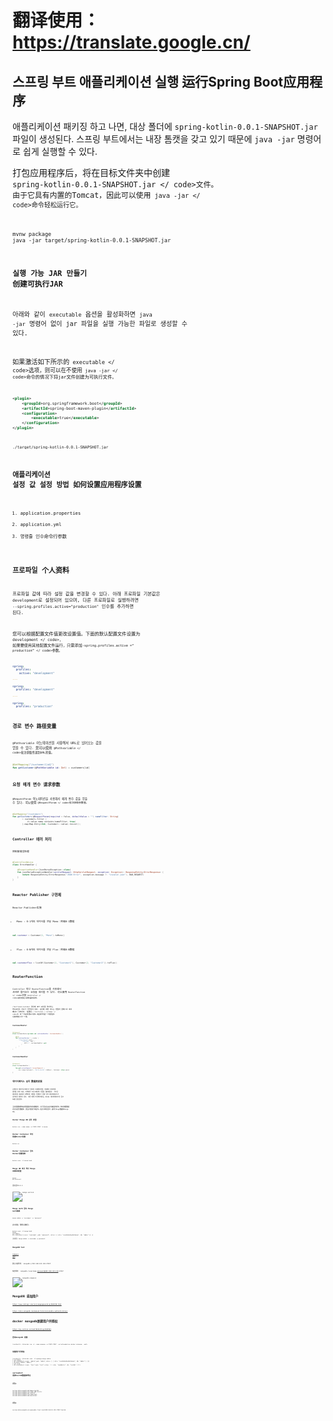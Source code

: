 # 翻译使用：https://translate.google.cn/

## 스프링 부트 애플리케이션 실행 运行Spring Boot应用程序
애플리케이션 패키징 하고 나면, 대상 폴더에 <code>spring-kotlin-0.0.1-SNAPSHOT.jar</code> 파일이 생성된다. 스프링 부트에서는
내장 톰캣을 갖고 있기 때문에 <code>java -jar</code> 명령어로 쉽게 실행할 수 있다.

打包应用程序后，将在目标文件夹中创建<code> spring-kotlin-0.0.1-SNAPSHOT.jar </ code>文件。
由于它具有内置的Tomcat，因此可以使用<code> java -jar </ code>命令轻松运行它。

```shell script
mvnw package
java -jar target/spring-kotlin-0.0.1-SNAPSHOT.jar
``` 

### 실행 가능 JAR 만들기 创建可执行JAR
아래와 같이 <code>executable</code> 옵션을 활성화하면 <code>java -jar</code> 명령어 없이 jar 파일을 실행 가능한 파일로 생성할 수 있다.

如果激活如下所示的<code> executable </ code>选项，则可以在不使用<code> java -jar </ code>命令的情况下将jar文件创建为可执行文件。
```xml
<plugin>
    <groupId>org.springframework.boot</groupId>
    <artifactId>spring-boot-maven-plugin</artifactId>
    <configuration>
        <executable>true</executable>
    </configuration>
</plugin>
```

```shell script
./target/spring-kotlin-0.0.1-SNAPSHOT.jar
```

## 애플리케이션 설정 값 설정 방법 如何设置应用程序设置
1. application.properties
2. application.yml
3. 명령줄 인수命令行参数

## 프로파일 个人资料
프로파일 값에 따라 설정 값을 변경할 수 있다. 아래 프로파일 기본값은 <code>development</code>로 설정되어 있으며,
다른 프로파일로 실행하려면 <code>--spring.profiles.active="production"</code> 인수를 추가하면 된다. 

您可以根据配置文件值更改设置值。下面的默认配置文件设置为<code> development </ code>，
如果要使用其他配置文件运行，只需添加<code>-spring.profiles.active =“ production” </ code>参数。

```yaml
spring:
  profiles:
    active: "development"

---

spring:
  profiles: "development"

---

spring:
  profiles: "production"
```

## 경로 변수 路径变量
<code>@Pathvariable</code> 어노테이션을 사용해서 URL로 넘어오는 값을 얻을 수 있다.
您可以使用<code> @Pathvariable </ code>批注获取传递到URL的值。

```kotlin
@GetMapping("/customer/{id}")
fun getCustomer(@PathVariable id: Int) = customers[id]
```
 
## 요청 매개 변수 请求参数
<code>@RequestParam</code> 어노테이션을 사용해서 매개 변수 값을 얻을 수 있다.
可以使用<code> @RequestParam </ code>批注获取参数值。

```kotlin
@GetMapping("/customers")
fun getCustomers(@RequestParam(required = false, defaultValue = "") nameFilter: String)
        = customers.filter {
            it.value.name.contains(nameFilter, true)
        }.map(Map.Entry<Int, Customer>::value).toList();
```

## Controller 에러 처리
控制器错误处理

```kotlin
@ControllerAdvice
class ErrorHandler {

    @ExceptionHandler(JsonParseException::class)
    fun jsonParseExceptionHandler(servletRequest: HttpServletRequest, exception: Exception): ResponseEntity<ErrorResponse> {
        return ResponseEntity(ErrorResponse("JSON Error", exception.message ?: "invalid json"), BAD_REQUEST)
    }
}
```

## Reactor Publisher 구현체
Reactor Publisher实施

- Mono : 0-1개의 데이터를 전달 Mono：传输0-1数据
```kotlin
val customer = Customer(1, "Mono").toMono()
```

- Flux : 0-N개의 데이터를 전달 Flux：传输0-N数据
```kotlin
val customerFlux = listOf(Customer(1, "Customer1"), Customer(2, "Customer2")).toFlux()
```

## RouterFunction
<code>Controller</code> 대신 <code>RouterFunction</code>를 사용해서 서버로 들어오는 요청을 처리할 수 있다.
可以使用<code> RouterFunction </ code>代替<code> Controller </ code>来处理进入服务器的请求。

<code>/functional/customer</code> 경로에 GET 요청을 처리하는 엔드포인트 하나가 선언되어 있다. 응답에 대한 코드는 핸들러
클래스로 따로 빼내서 정의한다.
在路径<code> / functional / customer </ code>中，有一个端点处理GET请求。响应的代码是一个处理程序
它被单独定义为一个类。

### CustomerRouter

```kotlin
@Component
class CustomerRouter(private val customerHandler: CustomerHandler) {

    @Bean
    fun customerRoutes() = router {
        "/functional".nest {
            "/customer".nest {
                GET("/", customerHandler::get)
            }
        }
    }
}
``` 

### CustomerHandler

```kotlin
@Component
class CustomerHandler {

    fun get(serverRequest: ServerRequest) =
        ok().body(Customer(1, "Hello World").toMono(), Customer::class.java)

}
```

## 데이터베이스 설치 数据库安装
논블로킹 마이크로서비스가 블로킹 오퍼레이션을 사용해서 데이터를 쿼리를 하게 되면, 리액티브 프로그래밍의 이점을 잃어버린다. 스프링 데이터를 이용해서 
리액티브 작업을 진행하기 전에 먼저 데이터베이스가 설치되어 있어야 한다. 이번 예제 프로젝트에서는 NoSQL 데이터베이스인 몽고 DB를 활용한다. 

当非阻塞微服务使用阻塞操作查询数据时，它们将失去反应式编程的优势。带有弹簧数据
必须先安装数据库，然后才能进行响应式。在此示例项目中，使用了Nogo数据库Mongo DB。

### Docker Mongo DB 설치 安装
```shell script
docker run --name mongo -p 27017:27017 -d mongo
```

### Docker Container 확인 检查Docker容器
```shell script
docker ps
```

### Docker Container 접속 Docker容器连接
```shell script
docker exec -it mongo bash
```

### Mongo DB 버전 확인 Mongo DB版本检查
```shell script
mongo
db.version()
```
目前显示4.4.1


![mongo-version](https://user-images.githubusercontent.com/43853352/73738727-5a0ac100-4788-11ea-875a-a3a15f60dba8.png)

### Mongo Auth 접속 Mongo Auth连接
```shell script
mongo admin -u 'username' -p 'password'
```
此时报错，需要先建帐号。

```
docker exec -it mongo bash
mongo
use admin;
db.createUser({ user: "username", pwd: "password", roles: [{ role: "userAdminAnyDatabase", db: "admin" }] })


认证进入：mongo admin -u username -p password
```


### MongoDB Tool
[Compass 설치](https://www.mongodb.com/products/compass)

默认无密码时：
mongodb://192.168.123.110:27017

有密码时：
mongodb://username:password@192.168.123.110:27017


![mongodb-compass](https://user-images.githubusercontent.com/43853352/73739702-16b15200-478a-11ea-9b58-a724181ed212.png)]

# MongoDB 添加用户 
https://www.cnblogs.com/jinjiangongzuoshi/p/9305748.html

https://docs.mongodb.com/manual/tutorial/enable-authentication/



# docker mongodb新建用户并授权
https://my.oschina.net/matt0614/blog/3067063

### 启动mongodb 容器

```
[root@vultr ~]# docker run -d --name mymongo -p 27017:27017 --privileged=true docker.io/mongo --auth
```

### 创建用户并授权

```
[root@vultr ~]# docker exec -it mymongo mongo admin
> use admin
> db.createUser( {user: "admin",pwd: "admin",roles: [ { role: "userAdminAnyDatabase", db: "admin" } ]})
> db.auth("admin","admin")
> use nxxq
> db.createUser( {user: "test",pwd: "test",roles: [ { role: "readWrite", db: "testdb" } ]})
```

### springboot 连接testdb数据库地址

#### 方法1

```
spring.data.mongodb.database=testdb
spring.data.mongodb.host=192.168.10.111
spring.data.mongodb.port=27017
spring.data.mongodb.username=test
spring.data.mongodb.password=test
```

#### 方法2

```
spring.data.mongodb.uri=mongodb://test:test@192.168.10.111:27017/testdb
```
